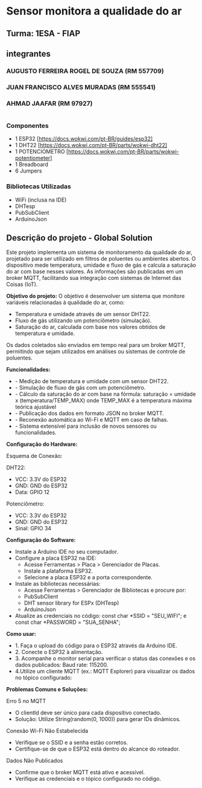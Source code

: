 # Sensor monitora a qualidade do ar
## Turma: 1ESA - FIAP

## integrantes
### AUGUSTO FERREIRA ROGEL DE SOUZA (RM 557709)
### JUAN FRANCISCO ALVES MURADAS (RM 555541)
### AHMAD JAAFAR (RM 97927)
#
### Componentes 
- 1 ESP32 [https://docs.wokwi.com/pt-BR/guides/esp32]
- 1 DHT22 [https://docs.wokwi.com/pt-BR/parts/wokwi-dht22]
- 1 POTENCIOMETRO [https://docs.wokwi.com/pt-BR/parts/wokwi-potentiometer]
- 1 Breadboard
- 6 Jumpers
### Bibliotecas Utilizadas
- WiFi (inclusa na IDE)
- DHTesp
- PubSubClient
- ArduinoJson


## Descrição do projeto - Global Solution
<p>Este projeto implementa um sistema de monitoramento da qualidade do ar, projetado para ser utilizado em filtros de poluentes ou ambientes abertos. O dispositivo mede temperatura, umidade e fluxo de gás e calcula a saturação do ar com base nesses valores. As informações são publicadas em um broker MQTT, facilitando sua integração com sistemas de Internet das Coisas (IoT).</p>

<p><b>Objetivo do projeto:</b> O objetivo é desenvolver um sistema que monitore variáveis relacionadas à qualidade do ar, como:</p>
<ul>
  <li>Temperatura e umidade através de um sensor DHT22.</li>
  <li>Fluxo de gás utilizando um potenciômetro (simulação).</li>
  <li>Saturação do ar, calculada com base nos valores obtidos de temperatura e umidade.</li>
</ul>
Os dados coletados são enviados em tempo real para um broker MQTT, permitindo que sejam utilizados em análises ou sistemas de controle de poluentes.

<p><b>Funcionalidades:</b></p>
<ul>
  <li>- Medição de temperatura e umidade com um sensor DHT22.</li>
  <li>- Simulação de fluxo de gás com um potenciômetro.</li>
  <li>- Cálculo da saturação do ar com base na fórmula: saturação = umidade x (temperatura/TEMP_MAX) onde TEMP_MAX é a temperatura máxima teórica ajustável</li>
  <li>- Publicação dos dados em formato JSON no broker MQTT.</li>
  <li>- Reconexão automática ao Wi-Fi e MQTT em caso de falhas.</li>
  <li>- Sistema extensível para inclusão de novos sensores ou funcionalidades.</li>
</ul>


<p><b>Configuração do Hardware:</b></p>
<p>Esquema de Conexão:</p>
DHT22:
<ul>
  <li>VCC: 3.3V do ESP32</li>
  <li>GND: GND do ESP32</li>
  <li> Data: GPIO 12</li>
</ul>
Potenciômetro:
<ul>
  <li>VCC: 3.3V do ESP32</li>
  <li>GND: GND do ESP32</li>
  <li>Sinal: GPIO 34</li>
</ul>

<p><b>Configuração do Software:</b></p>
<ul>
  <li> Instale a Arduino IDE no seu computador.</li>
  <li> Configure a placa ESP32 na IDE: 
    <ul>
      <li>Acesse Ferramentas > Placa > Gerenciador de Placas.</li>
      <li>Instale a plataforma ESP32.</li>
      <li>Selecione a placa ESP32 e a porta correspondente.</li>
    </ul>
  </li>
  <li> Instale as bibliotecas necessárias: 
    <ul>
      <li>Acesse Ferramentas > Gerenciador de Bibliotecas e procure por:</li>
      <li>PubSubClient</li>
      <li>DHT sensor library for ESPx (DHTesp)</li>
      <li>ArduinoJson</li>
    </ul>
  </li>
  <li> Atualize as credenciais no código: const char *SSID = "SEU_WIFI"; e const char *PASSWORD = "SUA_SENHA";</li>
</ul>

<p><b>Como usar:</b></p>
<ul>  
  <li>1. Faça o upload do código para o ESP32 através da Arduino IDE.</li>
  <li>2. Conecte o ESP32 à alimentação.</li>
  <li>3. Acompanhe o monitor serial para verificar o status das conexões e os dados publicados: Baud rate: 115200.</li>
  <li>4.Utilize um cliente MQTT (ex.: MQTT Explorer) para visualizar os dados no tópico configurado:</li>
</ul>

<p><b>Problemas Comuns e Soluções:</b></p>
<p>Erro 5 no MQTT</p>
<ul>
  <li>O clientId deve ser único para cada dispositivo conectado.</li>
  <li>Solução: Utilize String(random(0, 1000)) para gerar IDs dinâmicos.</li>
</ul>

<p>Conexão Wi-Fi Não Estabelecida</p>
<ul>
  <li>Verifique se o SSID e a senha estão corretos.</li>
  <li>Certifique-se de que o ESP32 está dentro do alcance do roteador.</li>
</ul>
<p>Dados Não Publicados</p>
<ul>
  <li>Confirme que o broker MQTT está ativo e acessível.</li>
  <li>Verifique as credenciais e o tópico configurado no código.</li>
</ul>

